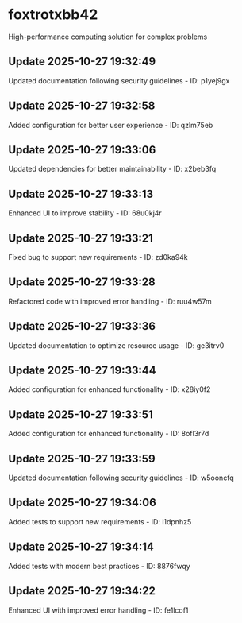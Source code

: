 # foxtrotxbb42
High-performance computing solution for complex problems

## Update 2025-10-27 19:32:49
Updated documentation following security guidelines - ID: p1yej9gx


## Update 2025-10-27 19:32:58
Added configuration for better user experience - ID: qzlm75eb


## Update 2025-10-27 19:33:06
Updated dependencies for better maintainability - ID: x2beb3fq


## Update 2025-10-27 19:33:13
Enhanced UI to improve stability - ID: 68u0kj4r


## Update 2025-10-27 19:33:21
Fixed bug to support new requirements - ID: zd0ka94k


## Update 2025-10-27 19:33:28
Refactored code with improved error handling - ID: ruu4w57m


## Update 2025-10-27 19:33:36
Updated documentation to optimize resource usage - ID: ge3itrv0


## Update 2025-10-27 19:33:44
Added configuration for enhanced functionality - ID: x28iy0f2


## Update 2025-10-27 19:33:51
Added configuration for enhanced functionality - ID: 8ofl3r7d


## Update 2025-10-27 19:33:59
Updated documentation following security guidelines - ID: w5ooncfq


## Update 2025-10-27 19:34:06
Added tests to support new requirements - ID: i1dpnhz5


## Update 2025-10-27 19:34:14
Added tests with modern best practices - ID: 8876fwqy


## Update 2025-10-27 19:34:22
Enhanced UI with improved error handling - ID: fe1lcof1

